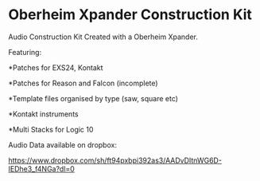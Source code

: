 # Oberheim Xpander Construction Kit
 
Audio Construction Kit Created with a Oberheim Xpander.

Featuring:

*Patches for EXS24, Kontakt

*Patches for  Reason and Falcon (incomplete)

*Template files organised by type (saw, square etc)

*Kontakt instruments

*Multi Stacks for Logic 10


Audio Data available on dropbox:

https://www.dropbox.com/sh/ft94pxbpi392as3/AADvDItnWG6D-IEDhe3_f4NGa?dl=0
